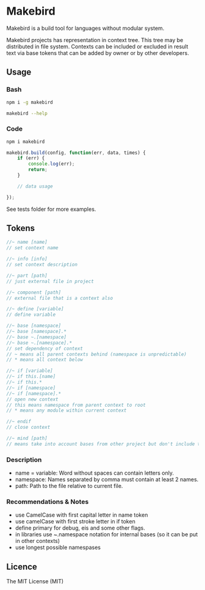 
# Makebird

Makebird is a build tool for languages without modular system.

Makebird projects has representation in context tree. This tree may be distributed in file system. Contexts can be included or excluded in result text via base tokens that can be added by owner or by other developers.

## Usage

### Bash

```bash
npm i -g makebird
```

```bash
makebird --help
```

### Code

```bash
npm i makebird
```

```js
makebird.build(config, function(err, data, times) {
	if (err) {
		console.log(err);
		return;
	}

	// data usage

});
```

See tests folder for more examples.

## Tokens

```js
//~ name [name]
// set context name

//~ info [info]
// set context description

//~ part [path]
// just external file in project

//~ component [path]
// external file that is a context also

//~ define [variable]
// define variable

//~ base [namespace]
//~ base [namespace].*
//~ base ~.[namespace]
//~ base ~.[namespace].*
// set dependency of context
// ~ means all parent contexts behind (namespace is unpredictable)
// * means all context below

//~ if [variable]
//~ if this.[name]
//~ if this.*
//~ if [namespace]
//~ if [namespace].*
// open new context
// this means namespace from parent context to root
// * means any module within current context

//~ endif
// close context

//~ mind [path]
// means take into account bases from other project but don't include them in current one
```

### Description

* name = variable: Word without spaces can contain letters only.
* namespace: Names separated by comma must contain at least 2 names.
* path: Path to the file relative to current file.

### Recommendations & Notes

* use CamelCase with first capital letter in name token
* use camelCase with first stroke letter in if token
* define primary for debug, eis and some other flags.
* in libraries use ~.namespace notation for internal bases (so it can be put in other contexts)
* use longest possible namespases

## Licence

The MIT License (MIT)
